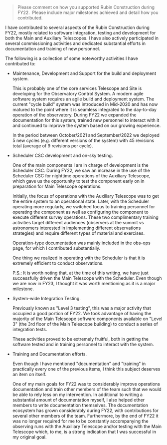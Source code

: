 
>Please comment on how you supported Rubin Construction during FY22.  Please include major milestones achieved and detail how you contributed.

I have contributed to several aspects of the Rubin Construction during FY22, mostly related to software integration, testing and development for both the Main and Auxiliary Telescopes.
I have also actively participated in several commissioning activities and dedicated substantial efforts in documentation and training of new personnel.

The following is a collection of some noteworthy activities I have contributed to:

* Maintenance, Development and Support for the build and deployment system.

	This is probably one of the core services Telescope and Site is developing for the Observatory Control System.
	A modern agile software system requires an agile build and deployment system.
	The current "cycle build" system was introduced in Mid-2020 and has now matured to the point where it is seamless integrated to the day-to-day operation of the observatory.
	During FY22 we expanded the documentation for this system, trained new personnel to interact with it and continued to improve the system based on our growing experience.
	
	In the period between October/2021 and September/2022 we deployed 5 new cycles (e.g. different versions of the system) with 45 revisions total (average of 9 revisions per cycle).

* Scheduler CSC development and on-sky testing.
  
	One of the main components I am in charge of development is the Scheduler CSC.
	During FY22, we saw an increase in the use of the Scheduler CSC for nighttime operations of the Auxiliary Telescope, which gave us the opportunity to test the component early on in preparation for Main Telescope operations.
	
	Initially, the focus of operations with the Auxiliary Telescope was to get the entire system to an operational state.
	Later, with the Scheduler operating more regularly, we switched focus to training personnel for operating the component as well as configuring the component to execute different survey operations.
	These two complimentary training activities target different audiences (observers at the summit vs astronomers interested in implementing different observations strategies) and require different types of material and exercises.
	
	Operation-type documentation was mainly included in the obs-ops page, for which I contributed substantially. 
	
	One thing we realized in operating with the Scheduler is that it is extremely efficient to conduct observations.
	
	P.S.: It is worth noting that, at the time of this writing, we have just successfully driven the Main Telescope with the Scheduler. Even though we are now in FY23, I thought it was worth mentioning as it is a major milestone.

* System-wide Integration Testing.
  
	Previously known as "Level 3 testing", this was a major activity that occupied a good portion of FY22.
	We took advantage of having the majority of the Main Telescope software components available on "Level 3" (the 3rd floor of the Main Telescope building) to conduct a series of integration tests.
	
	These activities proved to be extremely fruitful, both in getting the software tested and in training personnel to interact with the system.

* Training and Documentation efforts.
	
	Even though I have mentioned "documentation" and "training" in practically every one of the previous items, I think this subject deserves an item on itself.
	
	One of my main goals for FY22 was to considerably improve operations documentation and train other members of the team such that we would be able to rely less on my intervention.
	In additional to writing a substantial amount of documentation myself, I also helped other members to write documentation themselves.
	The documentation ecosystem has grown considerably during FY22, with contributions for several other members of the team.
	Furthermore, by the end of FY22 it was no longer required for me to be constantly accompanying the observing runs with the Auxiliary Telescope and/or testing with the Main Telescope which, to me, is a strong indication that I was successful in my original goal.